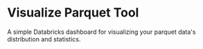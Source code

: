 # Visualize Parquet Tool
A simple Databricks dashboard for visualizing your parquet data's distribution and statistics.

